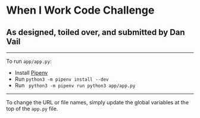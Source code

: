 # When I Work Code Challenge
## As designed, toiled over, and submitted by Dan Vail

---

To run `app/app.py`:

 - Install [Pipenv](https://pypi.org/project/pipenv/)
 - Run ```python3 -m pipenv install --dev```
 - Run ``` python3 -m pipenv run python3 app/app.py```

---
To change the URL or file names, simply update the global variables at the top of the `app.py` file.
